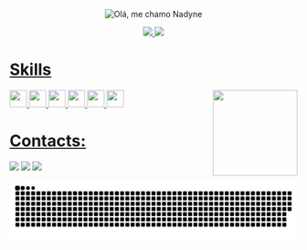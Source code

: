 <p align="center">
  <img src="https://github.com/NadyneBarbieri/NadyneBarbieri/blob/main/assets/ezgif.com-gif-maker (1).gif" alt="Olá, me chamo Nadyne">
</p>

<div align="center">
  
  <a href="https://github.com/NadyneBarbieri">
  <img height="150em" src="https://github-readme-stats.vercel.app/api?username=NadyneBarbieri&show_icons=true&theme=dracula&include_all_commits=true&count_private=true">
  <img height="150em" src="https://github-readme-stats.vercel.app/api/top-langs/?username=NadyneBarbieri&layout=compact&langs_count=7&theme=dracula">
</div>
  <h1> Skills </h1>
 
<img src="https://cdn.jsdelivr.net/gh/devicons/devicon/icons/html5/html5-original.svg" width="30" height="30"/>
<img src="https://cdn.jsdelivr.net/gh/devicons/devicon/icons/css3/css3-original.svg" width="30" height="30"/>
<img src="https://cdn.jsdelivr.net/gh/devicons/devicon/icons/javascript/javascript-original.svg" width="30" height="30"/>
<img src="https://cdn.jsdelivr.net/gh/devicons/devicon/icons/java/java-original.svg" width="30" height="30" />
<img src="https://cdn.jsdelivr.net/gh/devicons/devicon/icons/spring/spring-original.svg" width="30" height="30"/>
<img src="https://cdn.jsdelivr.net/gh/devicons/devicon/icons/mysql/mysql-original.svg" width="30" height="30"/>
   <img align="right" height="150em" height="150" 
  < width="148" height="180" src="https://media.giphy.com/media/OpzPFEqd44SYAIFrs6/giphy.gif">
 
<div> 
 <h1>Contacts: </h1>
  <a href="https://instagram.com/nadynemayara" target="_blank"><img src="https://img.shields.io/badge/-Instagram-%23E4405F?style=for-the-badge&logo=instagram&logoColor=white" target="_blank"></a>
</a> 
  <a href = "mailto:barbierinadyne@gmail.com"><img src="https://img.shields.io/badge/-Gmail-%23333?style=for-the-badge&logo=gmail&logoColor=white" target="_blank"></a>
  <a href="https://www.linkedin.com/in/nadyne-barbieri-105b99111/" target="_blank"><img src="https://img.shields.io/badge/-LinkedIn-%230077B5?style=for-the-badge&logo=linkedin&logoColor=white" target="_blank"></a> 
 
 ![Snake animation](https://github.com/NadyneBarbieri/NadyneBarbieri/blob/output/github-contribution-grid-snake.svg)
  
</div>
